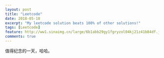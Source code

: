 ```yaml
---
layout: post
title: "Leetcode"
date: 2018-05-10
excerpt: "My leetcode solution beats 100% of other solutions!"
tags: [Leetcode]
feature: http://ww1.sinaimg.cn/large/6b1abb29gy1fgryzol04kj21z41b84df.jpg
comments: true
---
```


[](https://github.com/user3301/user3301.github.io/blob/master/assets/img/upload/leetcode-screenshot.png)

值得纪念的一天，哈哈。